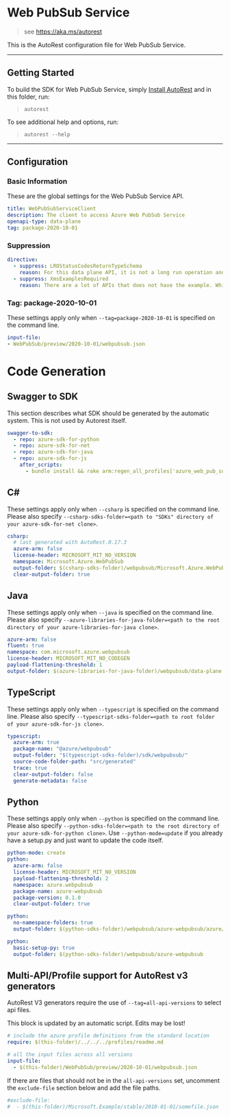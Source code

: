 # Web PubSub Service

> see https://aka.ms/autorest

This is the AutoRest configuration file for Web PubSub Service.



---
## Getting Started
To build the SDK for Web PubSub Service, simply [Install AutoRest](https://aka.ms/autorest/install) and in this folder, run:

> `autorest`

To see additional help and options, run:

> `autorest --help`
---

## Configuration



### Basic Information
These are the global settings for the Web PubSub Service API.

``` yaml
title: WebPubSubServiceClient
description: The client to access Azure Web PubSub Service
openapi-type: data-plane
tag: package-2020-10-01
```

### Suppression

``` yaml
directive:
  - suppress: LROStatusCodesReturnTypeSchema
    reason: For this data plane API, it is not a long run operation and the status code indicates the results.
  - suppress: XmsExamplesRequired
    reason: There are a lot of APIs that does not have the example. While it is being worked upon disabling this to ensure that we catch and fix other violations
```

### Tag: package-2020-10-01

These settings apply only when `--tag=package-2020-10-01` is specified on the command line.

``` yaml $(tag) == 'package-2020-10-01'
input-file:
- WebPubSub/preview/2020-10-01/webpubsub.json
```

# Code Generation


## Swagger to SDK

This section describes what SDK should be generated by the automatic system.
This is not used by Autorest itself.

``` yaml $(swagger-to-sdk)
swagger-to-sdk:
  - repo: azure-sdk-for-python
  - repo: azure-sdk-for-net
  - repo: azure-sdk-for-java
  - repo: azure-sdk-for-js
    after_scripts:
      - bundle install && rake arm:regen_all_profiles['azure_web_pub_sub']
```

## C#

These settings apply only when `--csharp` is specified on the command line.
Please also specify `--csharp-sdks-folder=<path to "SDKs" directory of your azure-sdk-for-net clone>`.

``` yaml $(csharp)
csharp:
  # last generated with AutoRest.0.17.3
  azure-arm: false
  license-header: MICROSOFT_MIT_NO_VERSION
  namespace: Microsoft.Azure.WebPubSub
  output-folder: $(csharp-sdks-folder)/webpubsub/Microsoft.Azure.WebPubSubServer/src/Generated
  clear-output-folder: true
```

## Java

These settings apply only when `--java` is specified on the command line.
Please also specify `--azure-libraries-for-java-folder=<path to the root directory of your azure-libraries-for-java clone>`.

``` yaml $(java)
azure-arm: false
fluent: true
namespace: com.microsoft.azure.webpubsub
license-header: MICROSOFT_MIT_NO_CODEGEN
payload-flattening-threshold: 1
output-folder: $(azure-libraries-for-java-folder)/webpubsub/data-plane
```

## TypeScript

These settings apply only when `--typescript` is specified on the command line.
Please also specify `--typescript-sdks-folder=<path to root folder of your azure-sdk-for-js clone>`.

``` yaml $(typescript)
typescript:
  azure-arm: true
  package-name: "@azure/webpubsub"
  output-folder: "$(typescript-sdks-folder)/sdk/webpubsub/"
  source-code-folder-path: "src/generated"
  trace: true
  clear-output-folder: false
  generate-metadata: false
```

## Python

These settings apply only when `--python` is specified on the command line.
Please also specify `--python-sdks-folder=<path to the root directory of your azure-sdk-for-python clone>`.
Use `--python-mode=update` if you already have a setup.py and just want to update the code itself.

``` yaml $(python)
python-mode: create
python:
  azure-arm: false
  license-header: MICROSOFT_MIT_NO_VERSION
  payload-flattening-threshold: 2
  namespace: azure.webpubsub
  package-name: azure-webpubsub
  package-version: 0.1.0
  clear-output-folder: true
```
``` yaml $(python) && $(python-mode) == 'update'
python:
  no-namespace-folders: true
  output-folder: $(python-sdks-folder)/webpubsub/azure-webpubsub/azure/webpubsub
```
``` yaml $(python) && $(python-mode) == 'create'
python:
  basic-setup-py: true
  output-folder: $(python-sdks-folder)/webpubsub/azure-webpubsub
```


## Multi-API/Profile support for AutoRest v3 generators 

AutoRest V3 generators require the use of `--tag=all-api-versions` to select api files.

This block is updated by an automatic script. Edits may be lost!

``` yaml $(tag) == 'all-api-versions' /* autogenerated */
# include the azure profile definitions from the standard location
require: $(this-folder)/../../../profiles/readme.md

# all the input files across all versions
input-file:
  - $(this-folder)/WebPubSub/preview/2020-10-01/webpubsub.json

```

If there are files that should not be in the `all-api-versions` set, 
uncomment the  `exclude-file` section below and add the file paths.

``` yaml $(tag) == 'all-api-versions'
#exclude-file: 
#  - $(this-folder)/Microsoft.Example/stable/2010-01-01/somefile.json
```

